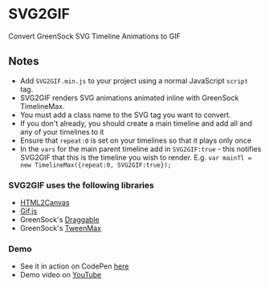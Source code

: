 # SVG2GIF
Convert GreenSock SVG Timeline Animations to GIF

## Notes

* Add ```SVG2GIF.min.js``` to your project using a normal JavaScript ```script``` tag.
* SVG2GIF renders SVG animations animated inline with GreenSock TimelineMax.
* You must add a class name to the SVG tag you want to convert.
* If you don't already, you should create a main timeline and add all and any of your timelines to it
* Ensure that ```repeat:0``` is set on your timelines so that it plays only once
* In the ```vars``` for the main parent timeline add in ```SVG2GIF:true``` - this notifies SVG2GIF that this is the timeline you wish to render. E.g. ```var mainTl = new TimelineMax({repeat:0, SVG2GIF:true});```

### SVG2GIF uses the following libraries
* [HTML2Canvas](https://github.com/niklasvh/html2canvas)
* [Gif.js](https://jnordberg.github.io/gif.js/)
* GreenSock's [Draggable](http://greensock.com/draggable)
* GreenSock's [TweenMax](http://greensock.com/tweenmax)

### Demo
* See it in action on CodePen [here](http://codepen.io/chrisgannon/pen/0e3f0e3af985e1c6949e70e4c8ed4df7)
* Demo video on [YouTube](https://www.youtube.com/watch?v=n8FDiovShJI)

